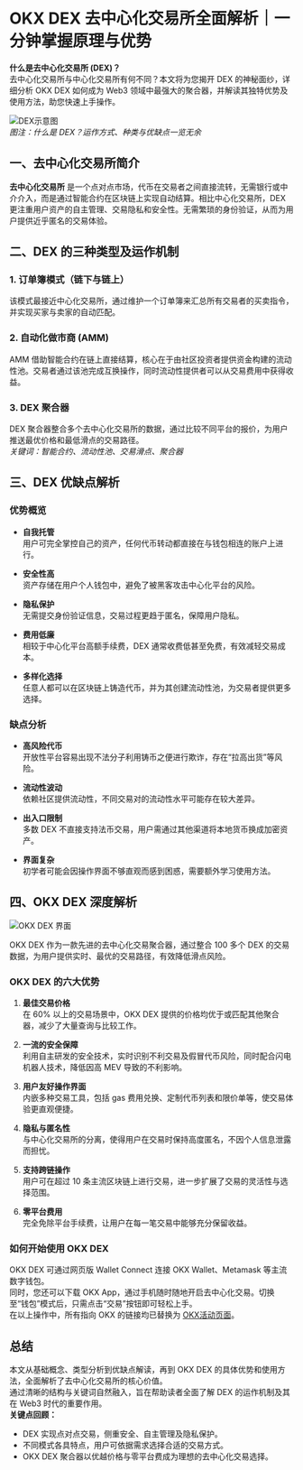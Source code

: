 # OKX DEX 去中心化交易所全面解析｜一分钟掌握原理与优势

**什么是去中心化交易所 (DEX)？**  
去中心化交易所与中心化交易所有何不同？本文将为您揭开 DEX 的神秘面纱，详细分析 OKX DEX 如何成为 Web3 领域中最强大的聚合器，并解读其独特优势及使用方法，助您快速上手操作。

![DEX示意图](https://www.jmhbdh.com/wp-content/img/8690986743336031.webp)  
*图注：什么是 DEX？运作方式、种类与优缺点一览无余*

## 一、去中心化交易所简介

**去中心化交易所** 是一个点对点市场，代币在交易者之间直接流转，无需银行或中介介入，而是通过智能合约在区块链上实现自动结算。相比中心化交易所，DEX 更注重用户资产的自主管理、交易隐私和安全性。无需繁琐的身份验证，从而为用户提供近乎匿名的交易体验。

## 二、DEX 的三种类型及运作机制

### 1. 订单簿模式（链下与链上）
该模式最接近中心化交易所，通过维护一个订单簿来汇总所有交易者的买卖指令，并实现买家与卖家的自动匹配。

### 2. 自动化做市商 (AMM)
AMM 借助智能合约在链上直接结算，核心在于由社区投资者提供资金构建的流动性池。交易者通过该池完成互换操作，同时流动性提供者可以从交易费用中获得收益。

### 3. DEX 聚合器
DEX 聚合器整合多个去中心化交易所的数据，通过比较不同平台的报价，为用户推送最优价格和最低滑点的交易路径。  
*关键词：智能合约、流动性池、交易滑点、聚合器*

## 三、DEX 优缺点解析

### 优势概览

- **自我托管**  
  用户可完全掌控自己的资产，任何代币转动都直接在与钱包相连的账户上进行。

- **安全性高**  
  资产存储在用户个人钱包中，避免了被黑客攻击中心化平台的风险。

- **隐私保护**  
  无需提交身份验证信息，交易过程更趋于匿名，保障用户隐私。

- **费用低廉**  
  相较于中心化平台高额手续费，DEX 通常收费低甚至免费，有效减轻交易成本。

- **多样化选择**  
  任意人都可以在区块链上铸造代币，并为其创建流动性池，为交易者提供更多选择。

### 缺点分析

- **高风险代币**  
  开放性平台容易出现不法分子利用铸币之便进行欺诈，存在“拉高出货”等风险。

- **流动性波动**  
  依赖社区提供流动性，不同交易对的流动性水平可能存在较大差异。

- **出入口限制**  
  多数 DEX 不直接支持法币交易，用户需通过其他渠道将本地货币换成加密资产。

- **界面复杂**  
  初学者可能会因操作界面不够直观而感到困惑，需要额外学习使用方法。

## 四、OKX DEX 深度解析

![OKX DEX 界面](https://www.jmhbdh.com/wp-content/img/238420883.webp)

OKX DEX 作为一款先进的去中心化交易聚合器，通过整合 100 多个 DEX 的交易数据，为用户提供实时、最优的交易路径，有效降低滑点风险。

### OKX DEX 的六大优势

1. **最佳交易价格**  
   在 60% 以上的交易场景中，OKX DEX 提供的价格均优于或匹配其他聚合器，减少了大量查询与比较工作。

2. **一流的安全保障**  
   利用自主研发的安全技术，实时识别不利交易及假冒代币风险，同时配合闪电机器人技术，降低因高 MEV 导致的不利影响。

3. **用户友好操作界面**  
   内嵌多种交易工具，包括 gas 费用兑换、定制代币列表和限价单等，使交易体验更直观便捷。

4. **隐私与匿名性**  
   与中心化交易所的分离，使得用户在交易时保持高度匿名，不因个人信息泄露而担忧。

5. **支持跨链操作**  
   用户可在超过 10 条主流区块链上进行交易，进一步扩展了交易的灵活性与选择范围。

6. **零平台费用**  
   完全免除平台手续费，让用户在每一笔交易中能够充分保留收益。

### 如何开始使用 OKX DEX

OKX DEX 可通过网页版 Wallet Connect 连接 OKX Wallet、Metamask 等主流数字钱包。  
同时，您还可以下载 OKX App，通过手机随时随地开启去中心化交易。切换至“钱包”模式后，只需点击“交易”按钮即可轻松上手。  
在以上操作中，所有指向 OKX 的链接均已替换为 [OKX活动页面](https://bit.ly/OKXe)。

## 总结

本文从基础概念、类型分析到优缺点解读，再到 OKX DEX 的具体优势和使用方法，全面解析了去中心化交易所的核心价值。  
通过清晰的结构与关键词自然融入，旨在帮助读者全面了解 DEX 的运作机制及其在 Web3 时代的重要作用。  
**关键点回顾：**  
- DEX 实现点对点交易，侧重安全、自主管理及隐私保护。  
- 不同模式各具特点，用户可依据需求选择合适的交易方式。  
- OKX DEX 聚合器以优越价格与零平台费成为理想的去中心化交易选择。